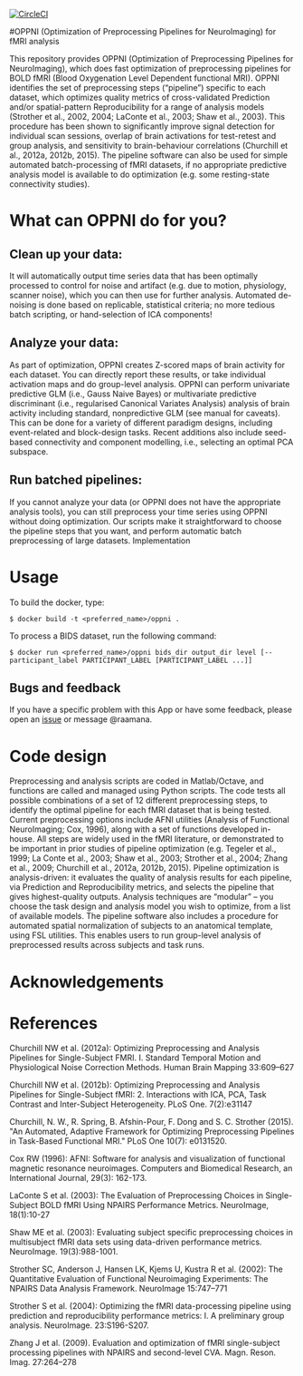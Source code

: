 [![CircleCI](https://circleci.com/gh/BIDS-Apps/oppni.svg?style=svg)](https://circleci.com/gh/BIDS-Apps/oppni)

#OPPNI (Optimization of Preprocessing Pipelines for NeuroImaging) for fMRI analysis

This repository provides OPPNI (Optimization of Preprocessing Pipelines for NeuroImaging), which does fast optimization of preprocessing pipelines for BOLD fMRI (Blood Oxygenation Level Dependent functional MRI). OPPNI identifies the set of preprocessing steps (“pipeline”) specific to each dataset, which optimizes quality metrics of cross-validated Prediction and/or spatial-pattern Reproducibility for a range of analysis models (Strother et al., 2002, 2004; LaConte et al., 2003; Shaw et al., 2003). This procedure has been shown to significantly improve signal detection for individual scan sessions, overlap of brain activations for test-retest and group analysis, and sensitivity to brain-behaviour correlations (Churchill et al., 2012a, 2012b, 2015). The pipeline software can also be used for simple automated batch-processing of fMRI datasets, if no appropriate predictive analysis model is available to do optimization (e.g. some resting-state connectivity studies).

# What can OPPNI do for you?

## Clean up your data:

It will automatically output time series data that has been optimally processed to control for noise and artifact (e.g. due to motion, physiology, scanner noise), which you can then use for further analysis. Automated de-noising is done based on replicable, statistical criteria; no more tedious batch scripting, or hand-selection of ICA components!

## Analyze your data:

As part of optimization, OPPNI creates Z-scored maps of brain activity for each dataset. You can directly report these results, or take individual activation maps and do group-level analysis. OPPNI can perform univariate predictive GLM (i.e., Gauss Naive Bayes) or multivariate predictive discriminant (i.e., regularised Canonical Variates Analysis) analysis of brain activity including standard, nonpredictive GLM (see manual for caveats). This can be done for a variety of different paradigm designs, including event-related and block-design tasks. Recent additions also include seed-based connectivity and component modelling, i.e., selecting an optimal PCA subspace.

## Run batched pipelines:

If you cannot analyze your data (or OPPNI does not have the appropriate analysis tools), you can still preprocess your time series using OPPNI without doing optimization. Our scripts make it straightforward to choose the pipeline steps that you want, and perform automatic batch preprocessing of large datasets.
Implementation

# Usage

To build the docker, type:

```
$ docker build -t <preferred_name>/oppni .
```

To process a BIDS dataset, run the following command:

```
$ docker run <preferred_name>/oppni bids_dir output_dir level [--participant_label PARTICIPANT_LABEL [PARTICIPANT_LABEL ...]]
```

## Bugs and feedback

If you have a specific problem with this App or have some feedback, please open an [issue](https://github.com/BIDS-Apps/oppni/issues) or message @raamana.

# Code design
Preprocessing and analysis scripts are coded in Matlab/Octave, and functions are called and managed using Python scripts. The code tests all possible combinations of a set of 12 different preprocessing steps, to identify the optimal pipeline for each fMRI dataset that is being tested. Current preprocessing options include AFNI utilities (Analysis of Functional NeuroImaging; Cox, 1996), along with a set of functions developed in-house. All steps are widely used in the fMRI literature, or demonstrated to be important in prior studies of pipeline optimization (e.g. Tegeler et al., 1999; La Conte et al., 2003; Shaw et al., 2003; Strother et al., 2004; Zhang et al., 2009; Churchill et al., 2012a, 2012b, 2015). Pipeline optimization is analysis-driven: it evaluates the quality of analysis results for each pipeline, via Prediction and Reproducibility metrics, and selects the pipeline that gives highest-quality outputs. Analysis techniques are “modular” – you choose the task design and analysis model you wish to optimize, from a list of available models. The pipeline software also includes a procedure for automated spatial normalization of subjects to an anatomical template, using FSL utilities. This enables users to run group-level analysis of preprocessed results across subjects and task runs.


# Acknowledgements


# References

Churchill NW et al. (2012a): Optimizing Preprocessing and Analysis Pipelines for Single-Subject FMRI. I. Standard Temporal Motion and Physiological Noise Correction Methods. Human Brain Mapping 33:609–627

Churchill NW et al. (2012b): Optimizing Preprocessing and Analysis Pipelines for Single-Subject fMRI: 2. Interactions with ICA, PCA, Task Contrast and Inter-Subject Heterogeneity. PLoS One. 7(2):e31147

Churchill, N. W., R. Spring, B. Afshin-Pour, F. Dong and S. C. Strother (2015). "An Automated, Adaptive Framework for Optimizing Preprocessing Pipelines in Task-Based Functional MRI." PLoS One 10(7): e0131520.

Cox RW (1996): AFNI: Software for analysis and visualization of functional magnetic resonance neuroimages. Computers and Biomedical Research, an International Journal, 29(3): 162-173.

LaConte S et al. (2003): The Evaluation of Preprocessing Choices in Single-Subject BOLD fMRI Using NPAIRS Performance Metrics. NeuroImage, 18(1):10-27

Shaw ME et al. (2003): Evaluating subject specific preprocessing choices in multisubject fMRI data sets using data-driven performance metrics. NeuroImage. 19(3):988-1001.

Strother SC, Anderson J, Hansen LK, Kjems U, Kustra R et al. (2002): The Quantitative Evaluation of Functional Neuroimaging Experiments: The NPAIRS Data Analysis Framework. NeuroImage 15:747–771

Strother S et al. (2004): Optimizing the fMRI data-processing pipeline using prediction and reproducibility performance metrics: I. A preliminary group analysis. NeuroImage. 23:S196-S207.

Zhang J et al. (2009). Evaluation and optimization of fMRI single-subject processing pipelines with NPAIRS and second-level CVA. Magn. Reson. Imag. 27:264–278
